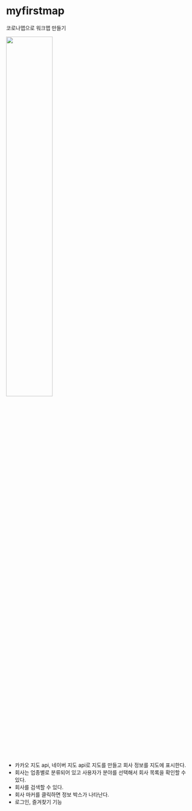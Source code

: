 # myfirstmap
코로나맵으로 워크맵 만들기

<img src="https://user-images.githubusercontent.com/18901638/135183531-c01104d8-0e94-4b6d-a665-0f2d35fc6a14.jpeg" width=50%>

* 카카오 지도 api, 네이버 지도 api로 지도를 만들고 회사 정보를 지도에 표시한다.
* 회사는 업종별로 분류되어 있고 사용자가 분야를 선택해서 회사 목록을 확인할 수 있다.
* 회사를 검색할 수 있다.
* 회사 마커를 클릭하면 정보 박스가 나타난다.
* 로그인, 즐겨찾기 기능

<!-- ![FA7498DE-A007-42A0-B935-8F71E3097A9E](https://user-images.githubusercontent.com/18901638/135183531-c01104d8-0e94-4b6d-a665-0f2d35fc6a14.jpeg){: width="50%" height="50%"} -->
